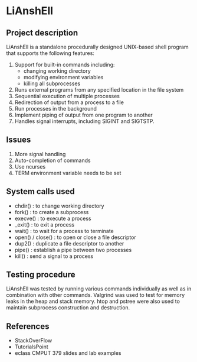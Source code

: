 # LiAnshEll

## Project description
LiAnshEll is a standalone procedurally designed UNIX-based shell program that supports the following features:
1. Support for built-in commands including:
    * changing working directory
    * modifying environment variables
    * killing all subprocesses
2. Runs external programs from any specified location in the file system
3. Sequential execution of multiple processes
4. Redirection of output from a process to a file
5. Run processes in the background
6. Implement piping of output from one program to another
7. Handles signal interrupts, including SIGINT and SIGTSTP.

## Issues
1. More signal handling
2. Auto-completion of commands
3. Use ncurses
4. TERM environment variable needs to be set

## System calls used
* chdir()   :   to change working directory
* fork()    :   to create a subprocess
* execve()  :   to execute a process
* _exit()   :   to exit a process
* wait()    :   to wait for a process to terminate
* open() / close()  :   to open or close a file descriptor
* dup2()    :   duplicate a file descriptor to another
* pipe()    :   establish a pipe between two processes
* kill()    :   send a signal to a process

## Testing procedure
LiAnshEll was tested by running various commands individually as well as in combination with other commands. Valgrind was used to test for memory leaks in the heap and stack memory. htop and pstree were also used to maintain subprocess construction and destruction.

## References
* StackOverFlow
* TutorialsPoint
* eclass CMPUT 379 slides and lab examples
